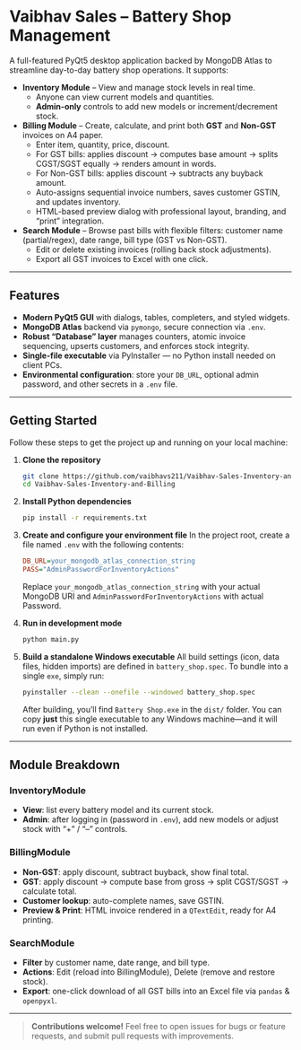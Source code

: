 # Vaibhav Sales – Battery Shop Management

A full-featured PyQt5 desktop application backed by MongoDB Atlas to streamline day-to-day battery shop operations. It supports:

- **Inventory Module** – View and manage stock levels in real time.  
  - Anyone can view current models and quantities.  
  - **Admin-only** controls to add new models or increment/decrement stock.  
- **Billing Module** – Create, calculate, and print both **GST** and **Non-GST** invoices on A4 paper.  
  - Enter item, quantity, price, discount.  
  - For GST bills: applies discount → computes base amount → splits CGST/SGST equally → renders amount in words.  
  - For Non-GST bills: applies discount → subtracts any buyback amount.  
  - Auto-assigns sequential invoice numbers, saves customer GSTIN, and updates inventory.  
  - HTML-based preview dialog with professional layout, branding, and “print” integration.  
- **Search Module** – Browse past bills with flexible filters: customer name (partial/regex), date range, bill type (GST vs Non-GST).  
  - Edit or delete existing invoices (rolling back stock adjustments).  
  - Export all GST invoices to Excel with one click.

---

## Features

- **Modern PyQt5 GUI** with dialogs, tables, completers, and styled widgets.  
- **MongoDB Atlas** backend via `pymongo`, secure connection via `.env`.  
- **Robust “Database” layer** manages counters, atomic invoice sequencing, upserts customers, and enforces stock integrity.  
- **Single-file executable** via PyInstaller — no Python install needed on client PCs.  
- **Environmental configuration**: store your `DB_URL`, optional admin password, and other secrets in a `.env` file.

---



## Getting Started

Follow these steps to get the project up and running on your local machine:

1. **Clone the repository**

   ```bash
   git clone https://github.com/vaibhavs211/Vaibhav-Sales-Inventory-and-Billing.git
   cd Vaibhav-Sales-Inventory-and-Billing
   ```

2. **Install Python dependencies**

   ```bash
   pip install -r requirements.txt
   ```

3. **Create and configure your environment file**
   In the project root, create a file named `.env` with the following contents:

   ```ini
   DB_URL=your_mongodb_atlas_connection_string
   PASS="AdminPasswordForInventoryActions"
   ```

   Replace `your_mongodb_atlas_connection_string` with your actual MongoDB URI and `AdminPasswordForInventoryActions` with actual Password.

4. **Run in development mode**

   ```bash
   python main.py
   ```

5. **Build a standalone Windows executable**
   All build settings (icon, data files, hidden imports) are defined in `battery_shop.spec`. To bundle into a single `exe`, simply run:

   ```bash
   pyinstaller --clean --onefile --windowed battery_shop.spec
   ```


   After building, you’ll find `Battery Shop.exe` in the `dist/` folder. You can copy **just** this single executable to any Windows machine—and it will run even if Python is not installed.



---

## Module Breakdown

### InventoryModule

* **View**: list every battery model and its current stock.
* **Admin**: after logging in (password in `.env`), add new models or adjust stock with “+” / “–” controls.

### BillingModule

* **Non-GST**: apply discount, subtract buyback, show final total.
* **GST**: apply discount → compute base from gross → split CGST/SGST → calculate total.
* **Customer lookup**: auto-complete names, save GSTIN.
* **Preview & Print**: HTML invoice rendered in a `QTextEdit`, ready for A4 printing.

### SearchModule

* **Filter** by customer name, date range, and bill type.
* **Actions**: Edit (reload into BillingModule), Delete (remove and restore stock).
* **Export**: one-click download of all GST bills into an Excel file via `pandas` & `openpyxl`.


---

> **Contributions welcome!**
> Feel free to open issues for bugs or feature requests, and submit pull requests with improvements.
